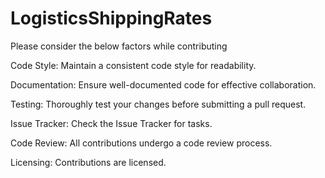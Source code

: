 # LogisticsShippingRates

Please consider the below factors while contributing
    
Code Style:
Maintain a consistent code style for readability.
    
Documentation:
Ensure well-documented code for effective collaboration.
    
Testing:
Thoroughly test your changes before submitting a pull request.
    
Issue Tracker:
Check the Issue Tracker for tasks.
    
Code Review:
All contributions undergo a code review process.

Licensing:
Contributions are licensed.
